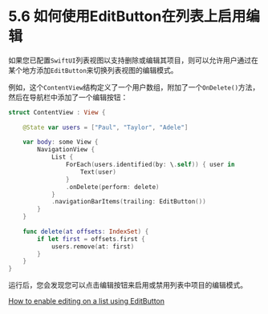# 5.6 如何使用EditButton在列表上启用编辑

如果您已配置`SwiftUI`列表视图以支持删除或编辑其项目，则可以允许用户通过在某个地方添加`EditButton`来切换列表视图的编辑模式。

例如，这个`ContentView`结构定义了一个用户数组，附加了一个`OnDelete()`方法，然后在导航栏中添加了一个编辑按钮：

```swift
struct ContentView : View {
    
    @State var users = ["Paul", "Taylor", "Adele"]
    
    var body: some View {
        NavigationView {
            List {
                ForEach(users.identified(by: \.self)) { user in
                    Text(user)
                }
                .onDelete(perform: delete)
            }
            .navigationBarItems(trailing: EditButton())
        }
    }
    
    func delete(at offsets: IndexSet) {
        if let first = offsets.first {
            users.remove(at: first)
        }
    }
}
```

运行后，您会发现您可以点击编辑按钮来启用或禁用列表中项目的编辑模式。

[How to enable editing on a list using EditButton](https://www.hackingwithswift.com/quick-start/swiftui/how-to-enable-editing-on-a-list-using-editbutton)

